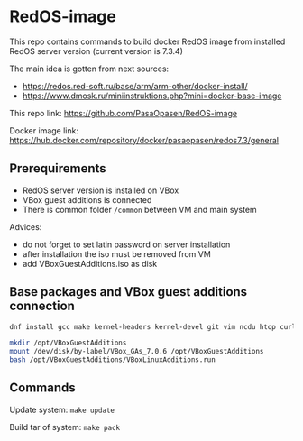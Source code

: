 # RedOS-image

This repo contains commands to build docker RedOS image from installed RedOS server version (current version is 7.3.4)

The main idea is gotten from next sources:
* https://redos.red-soft.ru/base/arm/arm-other/docker-install/
* https://www.dmosk.ru/miniinstruktions.php?mini=docker-base-image


This repo link: https://github.com/PasaOpasen/RedOS-image

Docker image link: https://hub.docker.com/repository/docker/pasaopasen/redos7.3/general


## Prerequirements
* RedOS server version is installed on VBox
* VBox guest additions is connected
* There is common folder `/common` between VM and main system

Advices:
* do not forget to set latin password on server installation
* after installation the iso must be removed from VM
* add VBoxGuestAdditions.iso as disk

## Base packages and VBox guest additions connection

```bash
dnf install gcc make kernel-headers kernel-devel git vim ncdu htop curl -y

mkdir /opt/VBoxGuestAdditions
mount /dev/disk/by-label/VBox_GAs_7.0.6 /opt/VBoxGuestAdditions
bash /opt/VBoxGuestAdditions/VBoxLinuxAdditions.run 
```

## Commands

Update system: `make update`

Build tar of system: `make pack`



